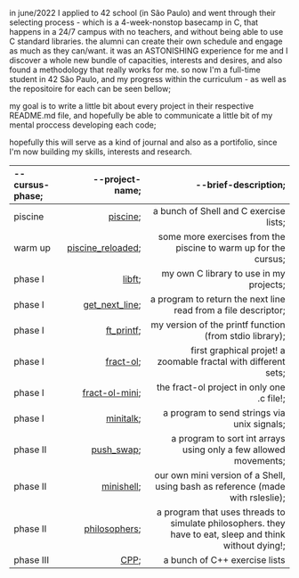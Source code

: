 in june/2022 I applied to 42 school (in São Paulo) and went through their selecting process - which is a 4-week-nonstop basecamp in C, that happens in a 24/7 campus with no teachers, and without being able to use C standard libraries. the alumni can create their own schedule and engage as much as they can/want. it was an ASTONISHING experience for me and I discover a whole new bundle of capacities, interests and desires, and also found a methodology that really works for me. so now I'm a full-time student in 42 São Paulo, and my progress within the curriculum - as well as the repositoire for each can be seen bellow;

my goal is to write a little bit about every project in their respective README.md file, and hopefully be able to communicate a little bit of my mental proccess developing each code;

hopefully this will serve as a kind of journal and also as a portifolio, since I'm now building my skills, interests and research.

--cursus-phase; | --project-name; | --brief-description;
:----------- | -----------: | ----------------:
piscine      | [piscine](https://github.com/metavenoma/42/tree/master/piscine); | a bunch of Shell and C exercise lists;
warm up | [piscine_reloaded](https://github.com/metavenoma/42/tree/master/piscine_reloaded); | some more exercises from the piscine to warm up for the cursus;
phase I      | [libft](https://github.com/metavenoma/42/tree/master/libft); | my own C library to use in my projects;
phase I      | [get_next_line](https://github.com/metavenoma/42/tree/master/get_next_line); | a program to return the next line read from a file descriptor;
phase I      | [ft_printf](https://github.com/metavenoma/42/tree/master/ft_printf); | my version of the printf function (from stdio library);
phase I      | [fract-ol](https://github.com/metavenoma/42/tree/master/fract-ol); | first graphical projet! a zoomable fractal with different sets;
phase I      | [fract-ol-mini](https://github.com/metavenoma/42/tree/master/fract-ol_mini); | the fract-ol project in only one .c file!;
phase I      | [minitalk](https://github.com/metavenoma/42/tree/master/minitalk); | a program to send strings via unix signals;
phase II     | [push_swap](https://github.com/metavenoma/42/tree/master/push_swap); | a program to sort int arrays using only a few allowed movements;
phase II     | [minishell](https://github.com/metavenoma/minishell); | our own mini version of a Shell, using bash as reference (made with rsleslie);
phase II     | [philosophers](https://github.com/metavenoma/42/tree/master/philosophers); | a program that uses threads to simulate philosophers. they have to eat, sleep and think without dying!;
phase III    | [CPP](https://github.com/metavenoma/42/tree/master/cpp); | a bunch of C++ exercise lists
